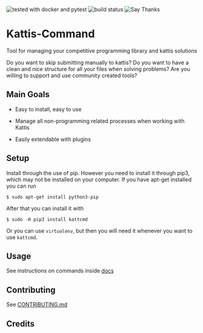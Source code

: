 ![tested with docker and pytest](https://img.shields.io/badge/tested%20with-docker%20%7C%20pytest-blue.svg)
![build status](https://travis-ci.org/CatEars/kattis-command#)
![Say Thanks](https://saythanks.io/to/CatEars)

# Kattis-Command

Tool for managing your competitive programming library and kattis solutions

Do you want to skip submitting manually to kattis? Do you want to have
a clean and nice structure for all your files when solving problems?
Are you willing to support and use community created tools?


## Main Goals

* Easy to install, easy to use

* Manage all non-programming related processes when working with Kattis

* Easily extendable with plugins


## Setup

Install through the use of pip. However you need to install it through
pip3, which may not be installed on your computer. If you have apt-get
installed you can run

```
$ sudo apt-get install python3-pip
```

After that you can install it with

```
$ sudo -H pip3 install kattcmd
```

Or you can use `virtualenv`, but then you will need it whenever you
want to use `kattcmd`.

## Usage

See instructions on commands inside [docs](docs/index.md)

## Contributing

See [CONTRIBUTING.md](CONTRIBUTING.md)


## Credits

